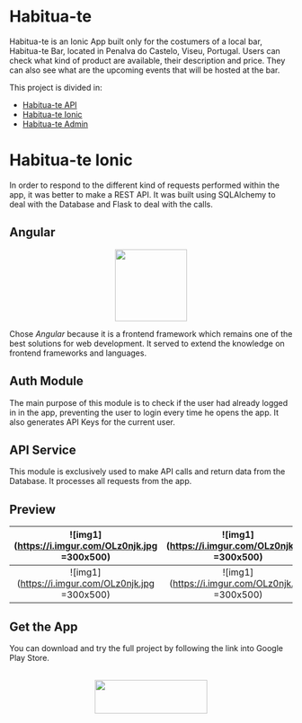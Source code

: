 # Habitua-te

Habitua-te is an Ionic App built only for the costumers of a local bar, Habitua-te Bar, located in Penalva do Castelo, Viseu, Portugal. Users can check what kind of product are available, their description and price. They can also see what are the upcoming events that will be hosted at the bar.

This project is divided in:

* [Habitua-te API](https://www.github.com/paulogil93/habitua-te-api)
* [Habitua-te Ionic](https://www.github.com/paulogil93/habitua-te-ionic)
* [Habitua-te Admin](https://www.github.com/paulogil93/habitua-te-admin)



# Habitua-te Ionic

In order to respond to the different kind of requests performed within the app, it was better to make a REST API. It was built using SQLAlchemy to deal with the Database and Flask to deal with the calls.

## Angular  

<p align="center">
	<img src="https://pluralsight2.imgix.net/paths/images/angular-14a0f6532f.png" width=128 height=128/>
</p>

Chose _Angular_ because it is a frontend framework which remains one of the best solutions for web development. It served to extend the knowledge on frontend frameworks and languages.

## Auth Module

The main purpose of this module is to check if the user had already logged in in the app, preventing the user to login every time he opens the app. It also generates API Keys for the current user.

## API Service

This module is exclusively used to make API calls and return data from the Database. It processes all requests from the app.

## Preview



|![img1](https://i.imgur.com/OLz0njk.jpg =300x500)|![img1](https://i.imgur.com/OLz0njk.jpg =300x500)|![img1](https://i.imgur.com/OLz0njk.jpg =300x500)|![img1](https://i.imgur.com/OLz0njk.jpg =300x500)|
|:-------------------:|:-------------------:|:-------------------:|:-------------------:|
|![img1](https://i.imgur.com/OLz0njk.jpg =300x500)|![img1](https://i.imgur.com/OLz0njk.jpg =300x500)|![img1](https://i.imgur.com/OLz0njk.jpg =300x500)|![img1](https://i.imgur.com/OLz0njk.jpg =300x500)|



## Get the App

You can download and try the full project by following the link into Google Play Store.
<br>
<br>
<p align="center">
	<a href="https://play.google.com/store/apps/details?id=com.paulogil.habitua_te">
		<img src="https://lh3.googleusercontent.com/1hJj6Aw2k6cEyFu10xdj5riLo0wBGFKE5XnbGaymhgo1z8Tsr8EpfJr2jbQFRxDONvwk6lak-62F2Fx7-_jp-ykJKA=w1000" width=200 height=60>
	</a>
</p>
